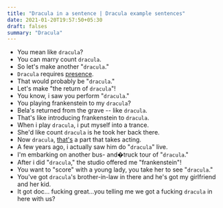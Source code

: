 ```yaml
---
title: "Dracula in a sentence | Dracula example sentences"
date: 2021-01-20T19:57:50+05:30
draft: falses
summary: "Dracula"
---
```

- You mean like `dracula`?
- You can marry count `dracula`.
- So let's make another "`dracula`."
- `Dracula` requires <u>presence</u>.
- That would probably be "`dracula`."
- Let's make "the return of `dracula`"!
- You know, i saw you perform "`dracula`."
- You playing frankenstein to my `dracula`?
- Bela's returned from the grave -- like `dracula`.
- That's like introducing frankenstein to `dracula`.
- When i play `dracula`, i put myself into a trance.
- She'd like count `dracula` is he took her back there.
- Now `dracula`, <u>that's</u> a part that takes acting.
- A few years ago, i actually saw him do "`dracula`" live.
- I'm embarking on another bus- and�truck tour of "`dracula`."
- After i did "`dracula`," the studio offered me "frankenstein"!
- You want to "score" with a young lady, you take her to see "`dracula`."
- You've got `dracula`'s brother-in-law in there and he's got my girlfriend and her kid.
- It got doc... fucking great...you telling me we got a fucking `dracula` in here with us?
                 
